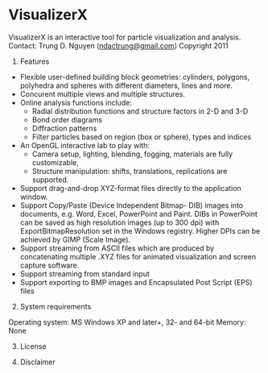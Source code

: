 # VisualizerX

VisualizerX is an interactive tool for particle visualization and analysis.
Contact: Trung D. Nguyen (ndactrung@gmail.com)
Copyright 2011

1. Features

- Flexible user-defined building block geometries: cylinders, polygons, polyhedra and
spheres with different diameters, lines and more.
- Concurent multiple views and multiple structures.
- Online analysis functions include:
  + Radial distribution functions and structure factors in 2-D and 3-D
  + Bond order diagrams
  + Diffraction patterns
  + Filter particles based on region (box or sphere), types and indices
- An OpenGL interactive lab to play with: 
  + Camera setup, lighting, blending, fogging, materials are fully customizable,
  + Structure manipulation: shifts, translations, replications are supported.
- Support drag-and-drop XYZ-format files directly to the application window.
- Support Copy/Paste (Device Independent Bitmap- DIB) images into documents,
e.g. Word, Excel, PowerPoint and Paint. DIBs in PowerPoint can be saved as high resolution images
(up to 300 dpi) with ExportBitmapResolution set in the Windows registry. Higher DPIs can be achieved
by GIMP (Scale Image).
- Support streaming from ASCII files which are produced by concatenating multiple .XYZ files
for animated visualization and screen capture software.
- Support streaming from standard input
- Support exporting to BMP images and Encapsulated Post Script (EPS) files

2. System requirements

Operating system: MS Windows XP and later+, 32- and 64-bit
Memory: None

3. License

4. Disclaimer
